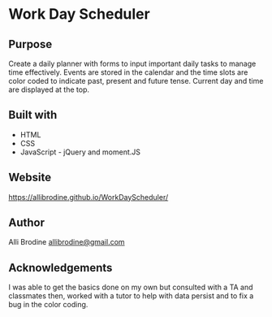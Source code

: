 # Work Day Scheduler

## Purpose

Create a daily planner with forms to input important daily tasks to manage time effectively. Events are stored in the calendar and the time slots are color coded to indicate past, present and future tense. Current day and time are displayed at the top.

## Built with

* HTML
* CSS
* JavaScript - jQuery and moment.JS

## Website

https://allibrodine.github.io/WorkDayScheduler/

## Author

Alli Brodine allibrodine@gmail.com

## Acknowledgements

I was able to get the basics done on my own but consulted with a TA and classmates then, worked with a tutor to help with data persist and to fix a bug in the color coding.
